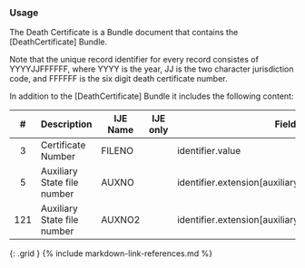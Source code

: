### Usage
The Death Certificate is a Bundle document that contains the [DeathCertificate] Bundle.

Note that the unique record identifier for every record consistes of YYYYJJFFFFFF, where YYYY is the year, JJ is the two character jurisdiction code, and FFFFFF is the six digit death certificate number.

In addition to  the [DeathCertificate] Bundle it includes the following content:

| **#** |  **Description**   |  **IJE Name**   | IJE only |  **Field**  |  **Type**  | **Value Set**  |
| :---------: | ------------- | ------------ | :----------: |---------- | -------- | -------- |
| 3 | Certificate Number | FILENO| |identifier.value | string(6) | - | 
| 5 | Auxiliary State file number | AUXNO| |identifier.extension[auxiliaryStateIdentifier1].value | string(12) | y | 
| 121 | Auxiliary State file number | AUXNO2| |identifier.extension[auxiliaryStateIdentifier2].value | string(12) |  | 
{: .grid }
{% include markdown-link-references.md %}
